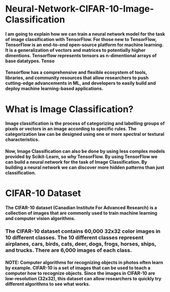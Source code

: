 # Neural-Network-CIFAR-10-Image-Classification

#### I am going to explain how we can train a neural network model for the task of image classification with TensorFlow. For those new to TensorFlow, TensorFlow is an end-to-end open-source platform for machine learning. It is a generalization of vectors and matrices to potentially higher dimentions. Tensorflow represents tensors as n-dimentional arrays of base datatypes. Tenso

#### Tensorflow has a comprehensive and flexible ecosystem of tools, libraries, and community resources that allow researchers to push cutting-edge advancements in ML, and developers to easily build and deploy machine learning-based applications.

# What is Image Classification?

#### Image classification is the process of categorizing and labelling groups of pixels or vectors in an image according to specific rules. The categorization law can be designed using one or more spectral or textural characteristics.

#### Now, Image Classification can also be done by using less complex models provided by Scikit-Learn, so why TensorFlow. By using TensorFlow we can build a neural network for the task of Image Classification. By building a neural network we can discover more hidden patterns than just classification.

# CIFAR-10 Dataset

#### The CIFAR-10 dataset (Canadian Institute For Advanced Research) is a collection of images that are commonly used to train machine learning and computer vision algorithms. 
### The CIFAR-10 dataset contains 60,000 32x32 color images in 10 different classes. The 10 different classes represent airplanes, cars, birds, cats, deer, dogs, frogs, horses, ships, and trucks. There are 6,000 images of each class.

#### NOTE: **Computer algorithms for recognizing objects in photos often learn by example. CIFAR-10 is a set of images that can be used to teach a computer how to recognize objects. Since the images in CIFAR-10 are low-resolution (32x32), this dataset can allow researchers to quickly try different algorithms to see what works.**
